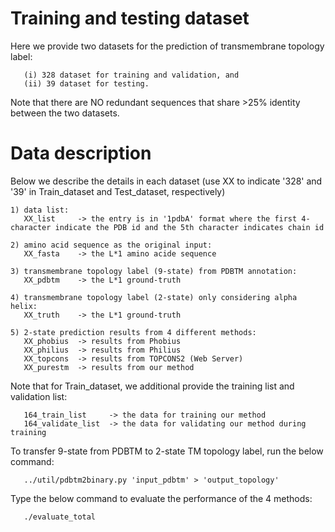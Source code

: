 # Training and testing dataset
Here we provide two datasets for the prediction of transmembrane topology label:
```
   (i) 328 dataset for training and validation, and
   (ii) 39 dataset for testing.
```
Note that there are NO redundant sequences that share >25% identity between the two datasets.


# Data description
Below we describe the details in each dataset (use XX to indicate '328' and '39' in Train_dataset and Test_dataset, respectively)

```
1) data list:
   XX_list     -> the entry is in '1pdbA' format where the first 4-character indicate the PDB id and the 5th character indicates chain id

2) amino acid sequence as the original input:
   XX_fasta    -> the L*1 amino acide sequence

3) transmembrane topology label (9-state) from PDBTM annotation:
   XX_pdbtm    -> the L*1 ground-truth

4) transmembrane topology label (2-state) only considering alpha helix:
   XX_truth    -> the L*1 ground-truth

5) 2-state prediction results from 4 different methods:
   XX_phobius  -> results from Phobius
   XX_philius  -> results from Philius
   XX_topcons  -> results from TOPCONS2 (Web Server)
   XX_purestm  -> results from our method
```


Note that for Train_dataset, we additional provide the training list and validation list:
```
   164_train_list     -> the data for training our method
   164_validate_list  -> the data for validating our method during training
```

To transfer 9-state from PDBTM to 2-state TM topology label, run the below command:
```
   ../util/pdbtm2binary.py 'input_pdbtm' > 'output_topology'
```

Type the below command to evaluate the performance of the 4 methods:
```
   ./evaluate_total
```


